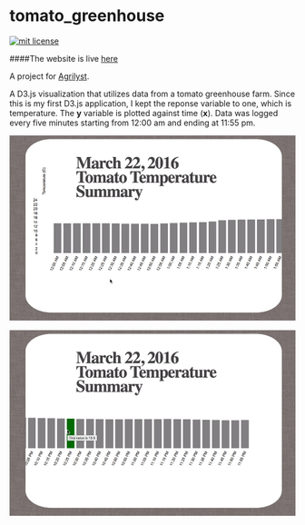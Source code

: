 # tomato_greenhouse

<a href="https://opensource.org/licenses/MIT"><img src="https://img.shields.io/badge/mit-license-brightgreen.svg" alt="mit license"></a>

####The website is live [here](http://kaira.one/tomato_greenhouse)

A project for [Agrilyst](http://agrilyst.com/).

A D3.js visualization that utilizes data from a tomato greenhouse farm. Since this is my first D3.js application,
I kept the reponse variable to one, which is temperature. The <strong>y</strong> variable is plotted against time (<strong>x</strong>).
Data was logged every five minutes starting from 12:00 am and ending at 11:55 pm.

![tomato demo](tomato-0.gif "tomato-0")

![tomato demo](tomato-1.gif "tomato-1")
